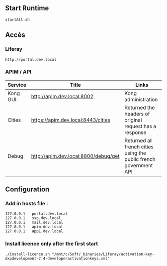## Start Runtime
```
startAll.sh
```

## Accès 
### Liferay
```
http://portal.dev.local
```

### APIM / API

| Service             | Title   | Links |
| --------         | ------- | -------                                                        |
| Kong GUI         | http://apim.dev.local:8002              | Kong administration |
| Cities           | https://apim.dev.local:8443/cities      | Returned the headers of original request has a response |
| Debug            | http://apim.dev.local:8800/debug/get    | Returned all french cities using the public french government API |

## Configuration

### Add in hosts file :
```
127.0.0.1	portal.dev.local
127.0.0.1	sso.dev.local
127.0.0.1	mail.dev.local
127.0.0.1	apim.dev.local
127.0.0.1	app1.dev.local
```

### Install licence only after the first start

```
./install-licence.sh "/mnt/c/Soft/_binaries/Liferay/activation-key-dxpdevelopment-7.4-developeractivationkeys.xml"
```

